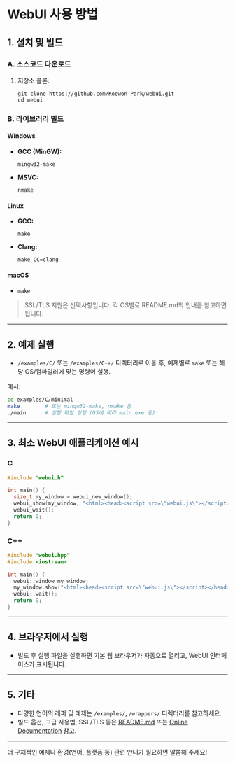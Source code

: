 # WebUI 사용 방법

## 1. 설치 및 빌드

### A. 소스코드 다운로드
1. 저장소 클론:
   ```
   git clone https://github.com/Koowon-Park/webui.git
   cd webui
   ```

### B. 라이브러리 빌드

#### Windows
- **GCC (MinGW):**
  ```
  mingw32-make
  ```
- **MSVC:**
  ```
  nmake
  ```

#### Linux
- **GCC:**
  ```
  make
  ```
- **Clang:**
  ```
  make CC=clang
  ```

#### macOS
- ```
  make
  ```

> SSL/TLS 지원은 선택사항입니다. 각 OS별로 README.md의 안내를 참고하면 됩니다.

---

## 2. 예제 실행

- `/examples/C/` 또는 `/examples/C++/` 디렉터리로 이동 후, 예제별로 `make` 또는 해당 OS/컴파일러에 맞는 명령어 실행.

예시:
```sh
cd examples/C/minimal
make        # 또는 mingw32-make, nmake 등
./main      # 실행 파일 실행 (OS에 따라 main.exe 등)
```

---

## 3. 최소 WebUI 애플리케이션 예시

### C
```c
#include "webui.h"

int main() {
  size_t my_window = webui_new_window();
  webui_show(my_window, "<html><head><script src=\"webui.js\"></script></head> Hello World ! </html>");
  webui_wait();
  return 0;
}
```

### C++
```cpp
#include "webui.hpp"
#include <iostream>

int main() {
  webui::window my_window;
  my_window.show("<html><head><script src=\"webui.js\"></script></head> C++ Hello World ! </html>");
  webui::wait();
  return 0;
}
```

---

## 4. 브라우저에서 실행

- 빌드 후 실행 파일을 실행하면 기본 웹 브라우저가 자동으로 열리고, WebUI 인터페이스가 표시됩니다.

---

## 5. 기타

- 다양한 언어의 래퍼 및 예제는 `/examples/`, `/wrappers/` 디렉터리를 참고하세요.
- 빌드 옵션, 고급 사용법, SSL/TLS 등은 [README.md](https://github.com/Koowon-Park/webui/blob/main/README.md) 또는 [Online Documentation](https://webui.me/docs/) 참고.

---

더 구체적인 예제나 환경(언어, 플랫폼 등) 관련 안내가 필요하면 말씀해 주세요!

